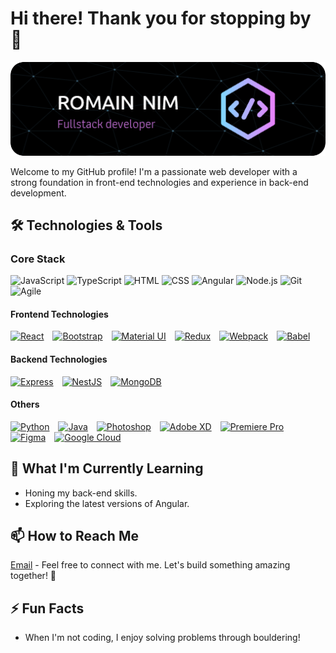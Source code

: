 # Hi there! Thank you for stopping by 👋

![Header](./github-header-image6.png)

Welcome to my GitHub profile! I'm a passionate web developer with a strong foundation in front-end technologies and experience in back-end development.

## 🛠️ Technologies & Tools 
### Core Stack
![JavaScript](https://img.shields.io/badge/-JavaScript-333333?style=for-the-badge&logo=javascript)
![TypeScript](https://img.shields.io/badge/-TypeScript-3178C6?style=for-the-badge&logo=typescript&logoColor=white)
![HTML](https://img.shields.io/badge/-HTML-E34F26?style=for-the-badge&logo=html5&logoColor=white)
![CSS](https://img.shields.io/badge/-CSS-1572B6?style=for-the-badge&logo=css3&logoColor=white)
![Angular](https://img.shields.io/badge/-Angular-DD0031?style=for-the-badge&logo=angular&logoColor=white)
![Node.js](https://img.shields.io/badge/-Node.js-339933?style=for-the-badge&logo=node.js&logoColor=white)
![Git](https://img.shields.io/badge/-Git-F05032?style=for-the-badge&logo=git&logoColor=white)
![Agile](https://img.shields.io/badge/-Agile-333333?style=for-the-badge&logo=agile)

#### Frontend Technologies
<a href="https://reactjs.org/" target="_blank" rel="noreferrer" title="React"><img src="https://raw.githubusercontent.com/danielcranney/readme-generator/main/public/icons/skills/react-colored.svg" width="36" height="36" alt="React" style="margin-right: 10px;" /></a>
<a href="https://getbootstrap.com/" target="_blank" rel="noreferrer" title="Bootstrap"><img src="https://raw.githubusercontent.com/danielcranney/readme-generator/main/public/icons/skills/bootstrap-colored.svg" width="36" height="36" alt="Bootstrap" style="margin-right: 10px;" /></a>
<a href="https://mui.com/" target="_blank" rel="noreferrer" title="Material UI"><img src="https://raw.githubusercontent.com/danielcranney/readme-generator/main/public/icons/skills/materialui-colored.svg" width="36" height="36" alt="Material UI" style="margin-right: 10px;" /></a>
<a href="https://redux.js.org/" target="_blank" rel="noreferrer" title="Redux"><img src="https://raw.githubusercontent.com/danielcranney/readme-generator/main/public/icons/skills/redux-colored.svg" width="36" height="36" alt="Redux" style="margin-right: 10px;" /></a>
<a href="https://webpack.js.org/" target="_blank" rel="noreferrer" title="Webpack"><img src="https://raw.githubusercontent.com/danielcranney/readme-generator/main/public/icons/skills/webpack-colored.svg" width="36" height="36" alt="Webpack" style="margin-right: 10px;" /></a>
<a href="https://babeljs.io/" target="_blank" rel="noreferrer" title="Babel"><img src="https://raw.githubusercontent.com/danielcranney/readme-generator/main/public/icons/skills/babel-colored.svg" width="36" height="36" alt="Babel" style="margin-right: 10px;" /></a>

#### Backend Technologies
<a href="https://expressjs.com/" target="_blank" rel="noreferrer" title="Express"><img src="https://raw.githubusercontent.com/danielcranney/readme-generator/main/public/icons/skills/express-colored.svg" width="36" height="36" alt="Express" style="margin-right: 10px;" /></a>
<a href="https://docs.nestjs.com/" target="_blank" rel="noreferrer" title="NestJS"><img src="https://raw.githubusercontent.com/danielcranney/readme-generator/main/public/icons/skills/nestjs-colored.svg" width="36" height="36" alt="NestJS" style="margin-right: 10px;" /></a>
<a href="https://www.mongodb.com/" target="_blank" rel="noreferrer" title="MongoDB"><img src="https://raw.githubusercontent.com/danielcranney/readme-generator/main/public/icons/skills/mongodb-colored.svg" width="36" height="36" alt="MongoDB" style="margin-right: 10px;" /></a>

#### Others
<a href="https://www.python.org/" target="_blank" rel="noreferrer" title="Python"><img src="https://raw.githubusercontent.com/danielcranney/readme-generator/main/public/icons/skills/python-colored.svg" width="36" height="36" alt="Python" style="margin-right: 10px;" /></a>
<a href="https://www.oracle.com/java/" target="_blank" rel="noreferrer" title="Java"><img src="https://raw.githubusercontent.com/danielcranney/readme-generator/main/public/icons/skills/java-colored.svg" width="36" height="36" alt="Java" style="margin-right: 10px;" /></a>
<a href="https://www.adobe.com/uk/products/photoshop.html" target="_blank" rel="noreferrer" title="Photoshop"><img src="https://raw.githubusercontent.com/danielcranney/readme-generator/main/public/icons/skills/photoshop-colored.svg" width="36" height="36" alt="Photoshop" style="margin-right: 10px;" /></a>
<a href="https://www.adobe.com/uk/products/xd.html" target="_blank" rel="noreferrer" title="Adobe XD"><img src="https://raw.githubusercontent.com/danielcranney/readme-generator/main/public/icons/skills/xd-colored.svg" width="36" height="36" alt="Adobe XD" style="margin-right: 10px;" /></a>
<a href="https://www.adobe.com/uk/products/premiere.html" target="_blank" rel="noreferrer" title="Premiere Pro"><img src="https://raw.githubusercontent.com/danielcranney/readme-generator/main/public/icons/skills/premierepro-colored.svg" width="36" height="36" alt="Premiere Pro" style="margin-right: 10px;" /></a>
<a href="https://www.figma.com/" target="_blank" rel="noreferrer" title="Figma"><img src="https://raw.githubusercontent.com/danielcranney/readme-generator/main/public/icons/skills/figma-colored.svg" width="36" height="36" alt="Figma" style="margin-right: 10px;" /></a>
<a href="https://cloud.google.com/" target="_blank" rel="noreferrer" title="Google Cloud"><img src="https://raw.githubusercontent.com/danielcranney/readme-generator/main/public/icons/skills/googlecloud-colored.svg" width="36" height="36" alt="Google Cloud" style="margin-right: 10px;" /></a>

## 🌱 What I'm Currently Learning

- Honing my back-end skills.
- Exploring the latest versions of Angular.

## 📫 How to Reach Me
[Email](mailto:contact@romain-nim.com) - Feel free to connect with me. Let's build something amazing together! 🚀

## ⚡ Fun Facts

- When I'm not coding, I enjoy solving problems through bouldering!

